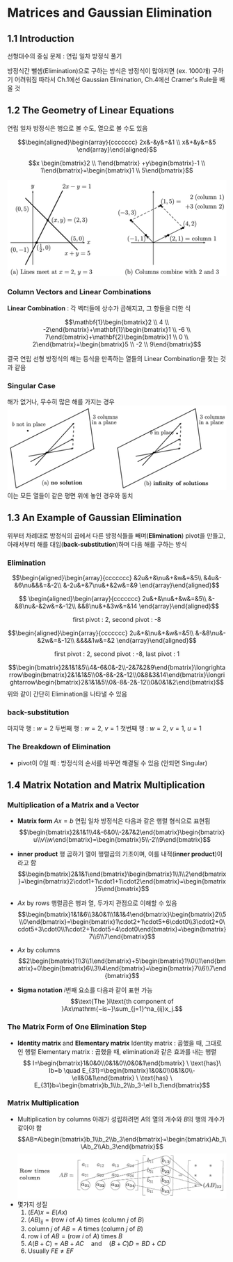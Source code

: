 # Matrices and Gaussian Elimination

## 1.1 Introduction
선형대수의 중심 문제 : 연립 일차 방정식 풀기

방정식간 뺄셈(Elimination)으로 구하는 방식은 방정식이 많아지면 (ex. 1000개) 구하기 어려워짐
따라서 Ch.1에선 Gaussian Elimination, Ch.4에선 Cramer's Rule을 배울 것

## 1.2 The Geometry of Linear Equations
연립 일차 방정식은 행으로 볼 수도, 열으로 볼 수도 있음

$$\begin{aligned}\begin{array}{ccccccc}
2x&-&y&=&1 \\ 
x&+&y&=&5
\end{array}\end{aligned}$$

$$x
\begin{bmatrix}2 \\
1\end{bmatrix}
+y\begin{bmatrix}-1 \\
1\end{bmatrix}=\begin{bmatrix}1 \\
5\end{bmatrix}$$

![1.2.1](images/1.2.1.png)
### Column Vectors and Linear Combinations
**Linear Combination** : 각 벡터들에 상수가 곱해지고, 그 항들을 더한 식

$$\mathbf{1}\begin{bmatrix}2 \\
 4 \\
 -2\end{bmatrix}+\mathbf{1}\begin{bmatrix}1 \\
-6 \\
7\end{bmatrix}+\mathbf{2}\begin{bmatrix}1 \\
0 \\
2\end{bmatrix}=\begin{bmatrix}5 \\
-2 \\
9\end{bmatrix}$$

결국 연립 선형 방정식의 해는 등식을 만족하는 열들의 Linear Combination을 찾는 것과 같음
### Singular Case
해가 없거나, 무수히 많은 해를 가지는 경우
![1.2.2](images/1.2.2.png)
이는 모든 열들이 같은 평면 위에 놓인 경우와 동치

## 1.3 An Example of Gaussian Elimination
위부터 차례대로 방정식의 곱에서 다른 방정식들을 빼며(**Elimination**) pivot을 만들고,
아래서부터 해를 대입(**back-substitution**)하며 다음 해를 구하는 방식

### Elimination
$$\begin{aligned}\begin{array}{ccccccc}
&2u&+&\nu&+&w&=&5\\
&4u&-&6\nu&&&=&-2\\
&-2u&+&7\nu&+&2w&=&9 
\end{array}\end{aligned}$$

$$
\begin{aligned}\begin{array}{ccccccc}
2u&+&\nu&+&w&=&5\\
&-&8\nu&-&2w&=&-12\\
&&8\nu&+&3w&=&14
\end{array}\end{aligned}$$
<center>first pivot : 2, second pivot : -8</center>

$$\begin{aligned}\begin{array}{ccccccc}
2u&+&\nu&+&w&=&5\\
&-&8\nu&-&2w&=&-12\\
&&&&1w&=&2
\end{array}\end{aligned}$$
<center>first pivot : 2, second pivot : -8, last pivot : 1</center>

$$\begin{bmatrix}2&1&1&5\\4&-6&0&-2\\-2&7&2&9\end{bmatrix}\longrightarrow\begin{bmatrix}2&1&1&5\\0&-8&-2&-12\\0&8&3&14\end{bmatrix}\longrightarrow\begin{bmatrix}2&1&1&5\\0&-8&-2&-12\\0&0&1&2\end{bmatrix}$$
위와 같이 간단히 Elimination을 나타낼 수 있음

### back-substitution
마지막 행 : $w = 2$
두번째 행 : $w = 2,\ v = 1$
첫번째 행 : $w = 2,\ v = 1, \ u=1$

### The Breakdown of Elimination
- pivot이 0일 때 : 방정식의 순서를 바꾸면 해결될 수 있음 (안되면 Singular)

## 1.4 Matrix Notation and Matrix Multiplication
### Multiplication of a Matrix and a Vector
- **Matrix form** $Ax=b$
  연립 일차 방정식은 다음과 같은 행렬 형식으로 표현됨
$$\begin{bmatrix}2&1&1\\4&-6&0\\-2&7&2\end{bmatrix}\begin{bmatrix}u\\v\\w\end{bmatrix}=\begin{bmatrix}5\\-2\\9\end{bmatrix}$$


- **inner product**
  행 곱하기 열이 행렬곱의 기초이며, 이를 내적(**inner product**)이라고 함
$$\begin{bmatrix}2&1&1\end{bmatrix}\begin{bmatrix}1\\1\\2\end{bmatrix}=\begin{bmatrix}2\cdot1+1\cdot1+1\cdot2\end{bmatrix}=\begin{bmatrix}5\end{bmatrix}$$

- $Ax$ by rows
  행렬곱은 행과 열, 두가지 관점으로 이해할 수 있음
$$\begin{bmatrix}1&1&6\\3&0&1\\1&1&4\end{bmatrix}\begin{bmatrix}2\\5\\0\end{bmatrix}=\begin{bmatrix}1\cdot2+1\cdot5+6\cdot0\\3\cdot2+0\cdot5+3\cdot0\\1\cdot2+1\cdot5+4\cdot0\end{bmatrix}=\begin{bmatrix}7\\6\\7\end{bmatrix}$$

- $Ax$ by columns
$$2\begin{bmatrix}1\\3\\1\end{bmatrix}+5\begin{bmatrix}1\\0\\1\end{bmatrix}+0\begin{bmatrix}6\\3\\4\end{bmatrix}=\begin{bmatrix}7\\6\\7\end{bmatrix}$$
  

- **Sigma notation**
  $i$번째 요소를 다음과 같이 표현 가능
$$\text{The }i\text{th component of }Ax\mathrm{~is~}\sum_{j=1}^na_{ij}x_j.$$

### The Matrix Form of One Elimination Step
- **Identity matrix** and **Elementary matrix**
  Identity matrix : 곱했을 때, 그대로인 행렬
  Elementary matrix : 곱했을 때, elimination과 같은 효과를 내는 행렬
  $$ I=\begin{bmatrix}1&0&0\\0&1&0\\0&0&1\end{bmatrix} \ \text{has}\  Ib=b \quad E_{31}=\begin{bmatrix}1&0&0\\0&1&0\\-\ell&0&1\end{bmatrix} \ \text{has} \ E_{31}b=\begin{bmatrix}b_1\\b_2\\b_3-\ell b_1\end{bmatrix}$$
### Matrix Multiplication
- Multiplication by columns
  아래가 성립하려면 $A$의 열의 개수와 $B$의 행의 개수가 같아야 함
$$AB=A\begin{bmatrix}b_1\\b_2\\b_3\end{bmatrix}=\begin{bmatrix}Ab_1\\Ab_2\\Ab_3\end{bmatrix}$$
![1.4.1](images/1.4.1.png)
- 몇가지 성질
  1. $(EA)x = E(Ax)$
  2. $(AB)_{ij}=(\text{row }i\text{ of }A)\text{ times }(\text{column }j\text{ of }B)$
  3. $\text{column }j\text{ of }AB=A\text{ times }(\text{column }j\text{ of }B)$
  4. $\text{row i of }AB=(\text{row }i\text{ of }A)\text{ times }B$
  5. $A(B+C)=AB+AC\quad\mathrm{and}\quad(B+C)D=BD+CD$
  6. $\text{Usually}\ FE\neq EF$


